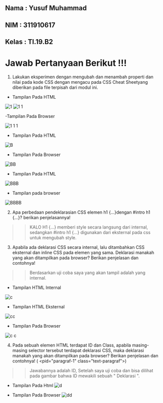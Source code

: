 ## Nama   : Yusuf Muhammad
## NIM    : 311910617
## Kelas  : TI.19.B2


# Jawab Pertanyaan Berikut !!!


1. Lakukan  eksperimen  dengan  mengubah  dan  menambah  properti  dan  nilai  pada  kode  CSS dengan mengacu pada CSS Cheat Sheetyang diberikan pada file terpisah dari   modul ini.

- Tampilan Pada HTML

![1](https://user-images.githubusercontent.com/81587959/113517523-aa5afa00-95aa-11eb-8625-fb9e65735d4d.PNG)
![1 1](https://user-images.githubusercontent.com/81587959/113517528-ae871780-95aa-11eb-8730-7e1cbee40922.PNG)



-Tampilan Pada Browser

![1 1 1](https://user-images.githubusercontent.com/81587959/113517545-c363ab00-95aa-11eb-98ad-c8b10be92c13.PNG)



- Tampilan Pada HTML

![B](https://user-images.githubusercontent.com/81587959/113517910-12aadb00-95ad-11eb-800f-4d2c02474e2d.PNG)



- Tampilan Pada Browser
 
![BB](https://user-images.githubusercontent.com/81587959/113517913-19d1e900-95ad-11eb-8cd1-1aaf1d08071a.PNG)



- Tampilan Pada HTML 

![BBB](https://user-images.githubusercontent.com/81587959/113517922-2a825f00-95ad-11eb-92a6-3b8593ef5740.PNG)


- Tampilan pada browser
 
![BBBB](https://user-images.githubusercontent.com/81587959/113517927-2e15e600-95ad-11eb-806b-24f7ea1cc1e6.PNG)



2. Apa   perbedaan   pendeklarasian   CSS   elemen h1   {...}dengan #intro   h1   {...}?   berikan penjelasannya!

>> KALO H1 {...} memberi style secara langsung dari internal, sedangkan #intro h1 {...} digunakan dari eksternal pada css untuk mengubah style.


3. Apabila ada deklarasi CSS secara internal, lalu ditambahkan CSS eksternal dan  inline CSS  pada elemen   yang   sama.   Deklarasi   manakah   yang   akan   ditampilkan   pada   browser?   Berikan penjelasan dan contohnya!

>> Berdasarkan uji coba saya yang akan tampil adalah  yang internal.

- Tampilan HTML Internal

![c](https://user-images.githubusercontent.com/81587959/113518186-f27c1b80-95ae-11eb-96f6-3b76d77e2b36.PNG)



- Tampilan HTML Eksternal

![cc](https://user-images.githubusercontent.com/81587959/113518197-0162ce00-95af-11eb-9dc8-fca836802d8c.PNG)



- Tampilan Pada Browser

![c c](https://user-images.githubusercontent.com/81587959/113518208-14759e00-95af-11eb-8ddf-a9ea79eb76c6.PNG)



4. Pada  sebuah  elemen  HTML  terdapat  ID  dan  Class,  apabila  masing-masing  selector  tersebut terdapat   deklarasi   CSS,   maka   deklarasi   manakah   yang   akan   ditampilkan   pada   browser? Berikan penjelasan dan contohnya!   ( <pid="paragraf-1" class="text-paragraf">)

>> Jawabannya adalah ID, Setelah saya uji coba dan bisa dilihat pada gambar bahwa ID mewakili sebuah " Deklarasi ".


- Tampilan Pada Html
![d](https://user-images.githubusercontent.com/81587959/113518374-23a91b80-95b0-11eb-832c-abc439318f1e.PNG)



- Tampilan Pada Browser
![dd](https://user-images.githubusercontent.com/81587959/113518387-37548200-95b0-11eb-935a-c74e5678de35.PNG)










